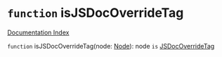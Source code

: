 # `function` isJSDocOverrideTag

[Documentation Index](../README.md)

`function` isJSDocOverrideTag(node: [Node](../interface.Node/README.md)): node `is` [JSDocOverrideTag](../interface.JSDocOverrideTag/README.md)